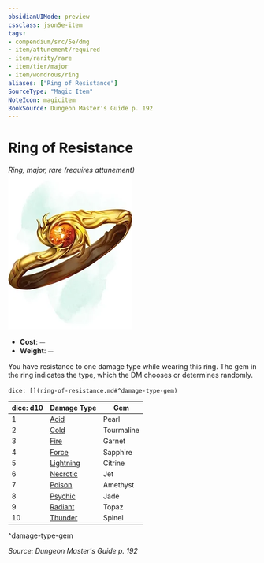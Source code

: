 ```yaml
---
obsidianUIMode: preview
cssclass: json5e-item
tags:
- compendium/src/5e/dmg
- item/attunement/required
- item/rarity/rare
- item/tier/major
- item/wondrous/ring
aliases: ["Ring of Resistance"]
SourceType: "Magic Item"
NoteIcon: magicitem
BookSource: Dungeon Master's Guide p. 192
---
```

# Ring of Resistance
*Ring, major, rare (requires attunement)*  
![](https://raw.githubusercontent.com/5etools-mirror-2/5etools-img/main/items/DMG/Ring%20of%20Resistance.webp#right)  

- **Cost**: ⏤
- **Weight**: ⏤

You have resistance to one damage type while wearing this ring. The gem in the ring indicates the type, which the DM chooses or determines randomly.

`dice: [](ring-of-resistance.md#^damage-type-gem)`

| dice: d10 | Damage Type | Gem |
|-----------|-------------|-----|
| 1 | [Acid](/2-Mechanics/CLI/items/ring-of-acid-resistance.md) | Pearl |
| 2 | [Cold](/2-Mechanics/CLI/items/ring-of-cold-resistance.md) | Tourmaline |
| 3 | [Fire](/2-Mechanics/CLI/items/ring-of-fire-resistance.md) | Garnet |
| 4 | [Force](/2-Mechanics/CLI/items/ring-of-force-resistance.md) | Sapphire |
| 5 | [Lightning](/2-Mechanics/CLI/items/ring-of-lightning-resistance.md) | Citrine |
| 6 | [Necrotic](/2-Mechanics/CLI/items/ring-of-necrotic-resistance.md) | Jet |
| 7 | [Poison](/2-Mechanics/CLI/items/ring-of-poison-resistance.md) | Amethyst |
| 8 | [Psychic](/2-Mechanics/CLI/items/ring-of-psychic-resistance.md) | Jade |
| 9 | [Radiant](/2-Mechanics/CLI/items/ring-of-radiant-resistance.md) | Topaz |
| 10 | [Thunder](/2-Mechanics/CLI/items/ring-of-thunder-resistance.md) | Spinel |
^damage-type-gem

*Source: Dungeon Master's Guide p. 192*